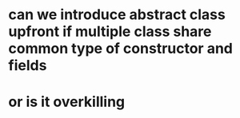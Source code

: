 # can we introduce abstract class upfront if multiple class share common type of constructor and fields
# or is it overkilling